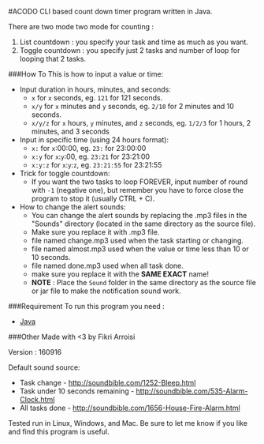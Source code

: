#ACODO
CLI based count down timer program written in Java.

There are two mode two mode for counting : 

1. List countdown   : you specify your task and time as much as you want.
2. Toggle countdown : you specify just 2 tasks and number of loop for looping that 2 tasks.

###How To
This is how to input a value or time:

- Input duration in hours, minutes, and seconds:
    - `x` for `x` seconds, eg. `121` for 121 seconds.
    - `x/y` for `x` minutes and `y` seconds, eg. `2/10` for 2 minutes and 10 seconds.
    - `x/y/z` for `x` hours, `y` minutes, and `z` seconds, eg. `1/2/3` for 1 hours, 2 minutes, and 3 seconds
- Input in specific time (using 24 hours format):
    - `x:` for `x`:00:00, eg. `23:` for 23:00:00
    - `x:y` for `x`:`y`:00, eg. `23:21` for 23:21:00
    - `x:y:z` for `x`:`y`:`z`, eg. `23:21:55` for 23:21:55
- Trick for toggle countdown:
    - If you want the two tasks to loop FOREVER, input number of round with `-1` (negative one), but remember you have to force close the program to stop it (usually CTRL + C).
- How to change the alert sounds:
    - You can change the alert sounds by replacing the .mp3 files in the "Sounds" directory (located in the same directory as the source file).
    - Make sure you replace it with .mp3 file.
    - file named change.mp3 used when the task starting or changing.
    - file named almost.mp3 used when the value or time less than 10 or 10 seconds.
    - file named done.mp3 used when all task done.
    - make sure you replace it with the **SAME EXACT** name!
    - **NOTE** : Place the `Sound` folder in the same directory as the source file or jar file to make the notification sound work.

###Requirement 
To run this program you need : 

- [Java](https://java.com/en/download/)

###Other
Made with <3 by Fikri Arroisi

Version : 160916

Default sound source:

- Task change - http://soundbible.com/1252-Bleep.html
- Task under 10 seconds remaining - http://soundbible.com/535-Alarm-Clock.html
- All tasks done - http://soundbible.com/1656-House-Fire-Alarm.html

Tested run in Linux, Windows, and Mac.
Be sure to let me know if you like and find this program is useful.